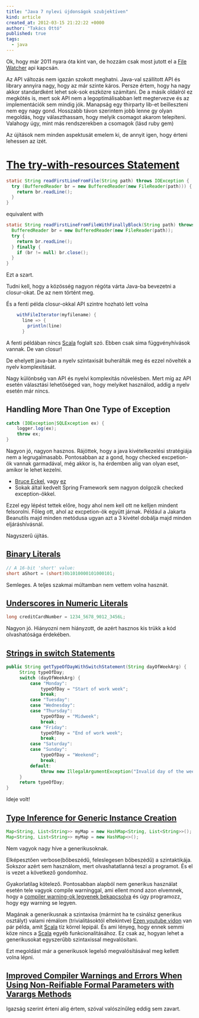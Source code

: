 ```yaml
---
title: "Java 7 nylevi újdonságok szubjektíven"
kind: article
created_at: 2012-03-15 21:22:22 +0000
author: "Takács Ottó"
published: true
tags: 
  - java
---
```

Ok, hogy már 2011 nyara óta kint van, de hozzám csak most jutott el a [File  Watcher](http://docs.oracle.com/javase/tutorial/essential/io/notification.html) api kapcsán.

Az API változás nem igazán szokott meghatni. Java-val szállított API és library annyira nagy, hogy az már szinte káros. Persze értem, hogy ha nagy akkor standardként lehet sok-sok eszközre számítani. De a másik oldalról ez megkötés is, mert sok API nem a legoptimálisabban lett megtervezve és az implementációk sem mindig jók. Manapság egy thirparty lib-et beilleszteni nem egy nagy gond. Hosszabb távon szerintem jobb lenne gy olyan megoldás, hogy választhassam, hogy melyik csomagot akarom telepíteni. Valahogy úgy, mint más rendszerekben a csomagok (lásd ruby gem)


Az újítások nem minden aspektusát emelem ki, de annyit igen, hogy érteni lehessen az izét.



[The try-with-resources Statement](http://docs.oracle.com/javase/7/docs/technotes/guides/language/try-with-resources.html)
=======

~~~java
static String readFirstLineFromFile(String path) throws IOException {
  try (BufferedReader br = new BufferedReader(new FileReader(path))) {
    return br.readLine();
  }
}
~~~

equivalent with

~~~java
static String readFirstLineFromFileWithFinallyBlock(String path) throws IOException {
  BufferedReader br = new BufferedReader(new FileReader(path));
  try {
    return br.readLine();
  } finally {
    if (br != null) br.close();
  }
}
~~~

Ezt a szart. 

Tudni kell, hogy a közösség nagyon régóta várta Java-ba bevezetni a closur-okat. De az nem történt meg. 

És a fenti példa closur-okkal API szintre hozható lett volna

~~~scala
    withFileIterator(myfilename) {
      line => {
        println(line)
      }
~~~

A fenti példában nincs [Scala](http://www.scala-lang.org/) foglalt szó. Ebben csak sima függvényhívások vannak. De van closur!

De ehelyett java-ban a nyelv szintaxisát buherálták meg és ezzel növelték a nyelv komplexitását. 

Nagy különbség van API és nyelvi komplexitás növelésben. Mert míg az API esetén választási lehetőséged van, hogy melyiket használod, addig a nyelv esetén már nincs.


Handling More Than One Type of Exception
-----------------

~~~java
catch (IOException|SQLException ex) {
    logger.log(ex);
    throw ex;
}
~~~

Nagyon jó, nagyon hasznos. Rájöttek, hogy a java kivételkezelési stratégiája nem a legrugalmasabb. Pontosabban az a gond, hogy checked excpetion-ök vannak garmadával, még akkor is, ha érdemben alig van olyan eset, amikor le lehet kezelni.

- [Bruce Eckel](http://www.artima.com/intv/handcuffs.html), vagy [ez](http://www.mindview.net/Etc/Discussions/CheckedExceptions)
- Sokak által kedvelt Spring Framework sem nagyon dolgozik checked exception-ökkel.

Ezzel egy lépést tettek előre, hogy ahol nem kell ott ne kelljen mindent felsorolni. Főleg ott, ahol az excpetion-ök együtt járnak. 
Például a Jakarta Beanutils majd minden metódusa ugyan azt a 3 kivétel dobálja majd minden eljáráshívásnál. 

Nagyszerű újítás.

[Binary Literals](http://docs.oracle.com/javase/7/docs/technotes/guides/language/binary-literals.html)
-----------

~~~java
// A 16-bit 'short' value:
short aShort = (short)0b1010000101000101;
~~~

Semleges. A teljes szakmai múltamban nem vettem volna hasznát.

[Underscores in Numeric Literals](http://docs.oracle.com/javase/7/docs/technotes/guides/language/underscores-literals.html)
-------------------

~~~java
long creditCardNumber = 1234_5678_9012_3456L;
~~~

Nagyon jó. Hiányozni nem hiányzott, de azért hasznos kis trükk a kód olvashatósága érdekében. 


[Strings in switch Statements](http://docs.oracle.com/javase/7/docs/technotes/guides/language/strings-switch.html)
------------

~~~java
public String getTypeOfDayWithSwitchStatement(String dayOfWeekArg) {
     String typeOfDay;
     switch (dayOfWeekArg) {
         case "Monday":
             typeOfDay = "Start of work week";
             break;
         case "Tuesday":
         case "Wednesday":
         case "Thursday":
             typeOfDay = "Midweek";
             break;
         case "Friday":
             typeOfDay = "End of work week";
             break;
         case "Saturday":
         case "Sunday":
             typeOfDay = "Weekend";
             break;
         default:
             throw new IllegalArgumentException("Invalid day of the week: " + dayOfWeekArg);
     }
     return typeOfDay;
}
~~~

Ideje volt!

[Type Inference for Generic Instance Creation](http://docs.oracle.com/javase/7/docs/technotes/guides/language/type-inference-generic-instance-creation.html)
--------------

~~~java
Map<String, List<String>> myMap = new HashMap<String, List<String>>();
Map<String, List<String>> myMap = new HashMap<>();
~~~

Nem vagyok nagy híve a generikusoknak.

Elképesztően verbose(bőbeszédű, feleslegesen bőbeszédű) a szintaktikája. Sokszor azért sem használom, mert olvashatatlanná teszi a programot. És el is  vezet a következő gondomhoz.

Gyakorlatilag kötelező. Pontosabban alapból nem generikus használat esetén tele vagyok compile warninggal, ami ellent mond azon elvemnek, hogy a [compiler warning-ok legyenek bekapcsolva](<%=item_by_id('/chapter-9-finding-fault-debugging-what-do-when-things-go-wrong/').path %>) és úgy programozz, hogy egy warning se legyen.

Magának a generikusnak a szintaxisa (mármint ha te csinálsz generikus osztályt) valami rémálom (trivialitásoktól eltekintve)
[Ezen  youtube vidon](http://www.youtube.com/watch?feature=player_embedded&v=V1vQf4qyMXg) van pár példa, amit [Scala](http://www.scala-lang.org/) tíz körrel lepipál. És ami lényeg, hogy ennek semmi köze nincs a [Scala](http://www.scala-lang.org/) egyéb funkcionalitásához. Ez csak az, hogyan lehet a generikusokat egyszerűbb szintaxissal megvalósítani.

Ezt megoldást már a generikusok legelső megvalósításával meg kellett volna lépni. 

[Improved Compiler Warnings and Errors When Using Non-Reifiable Formal Parameters with Varargs Methods](http://docs.oracle.com/javase/7/docs/technotes/guides/language/non-reifiable-varargs.html)
------

Igazság szerint érteni alig értem, szóval valószínűleg eddig sem zavart.

